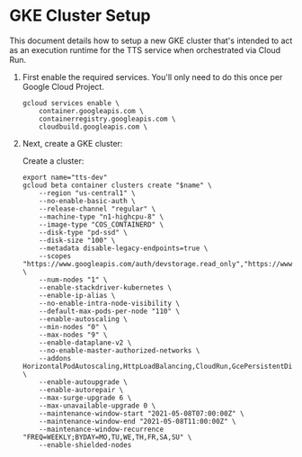 # GKE Cluster Setup

This document details how to setup a new GKE cluster that's intended to act as an execution
runtime for the TTS service when orchestrated via Cloud Run.

1. First enable the required services. You'll only need to do this once per Google Cloud
   Project.

    ```
    gcloud services enable \
        container.googleapis.com \
        containerregistry.googleapis.com \
        cloudbuild.googleapis.com \
    ```

2. Next, create a GKE cluster:

    Create a cluster:

    ```
    export name="tts-dev"
    gcloud beta container clusters create "$name" \
        --region "us-central1" \
        --no-enable-basic-auth \
        --release-channel "regular" \
        --machine-type "n1-highcpu-8" \
        --image-type "COS_CONTAINERD" \
        --disk-type "pd-ssd" \
        --disk-size "100" \
        --metadata disable-legacy-endpoints=true \
        --scopes "https://www.googleapis.com/auth/devstorage.read_only","https://www.googleapis.com/auth/logging.write","https://www.googleapis.com/auth/monitoring","https://www.googleapis.com/auth/servicecontrol","https://www.googleapis.com/auth/service.management.readonly","https://www.googleapis.com/auth/trace.append" \
        --num-nodes "1" \
        --enable-stackdriver-kubernetes \
        --enable-ip-alias \
        --no-enable-intra-node-visibility \
        --default-max-pods-per-node "110" \
        --enable-autoscaling \
        --min-nodes "0" \
        --max-nodes "9" \
        --enable-dataplane-v2 \
        --no-enable-master-authorized-networks \
        --addons HorizontalPodAutoscaling,HttpLoadBalancing,CloudRun,GcePersistentDiskCsiDriver \
        --enable-autoupgrade \
        --enable-autorepair \
        --max-surge-upgrade 6 \
        --max-unavailable-upgrade 0 \
        --maintenance-window-start "2021-05-08T07:00:00Z" \
        --maintenance-window-end "2021-05-08T11:00:00Z" \
        --maintenance-window-recurrence "FREQ=WEEKLY;BYDAY=MO,TU,WE,TH,FR,SA,SU" \
        --enable-shielded-nodes
    ```

